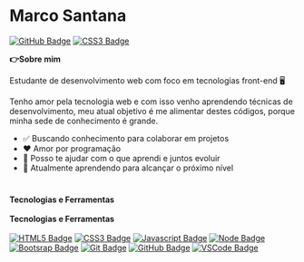 # Marco Santana


[![GitHub Badge](https://img.shields.io/badge/GitHub-20232A?style=for-the-badge&logo=github&logoColor=white&link=https://git-scm.com/)](https://github.com/300Marco)
[![CSS3 Badge](https://img.shields.io/badge/Linkedin-1572B6?style=for-the-badge&logo=Linkedin&logoColor=white)](https://www.linkedin.com/in/marco-jsantana/)

<p><strong>👉Sobre mim</strong></p>

<p>Estudante de desenvolvimento web com foco em tecnologias front-end 🖥️</p>

<p>Tenho amor pela tecnologia web e com isso venho aprendendo técnicas de desenvolvimento, meu atual objetivo é me alimentar destes códigos, porque minha sede de conhecimento é grande. </p>

<ul>
  <li>✅ Buscando conhecimento para colaborar em projetos</li>
  <li>❤️ Amor por programação</li>
  <li>🤝 Posso te ajudar com o que aprendi e juntos evoluir</li>
  <li>📙 Atualmente aprendendo para alcançar o próximo nível</li>
</ul>



#
<strong>Tecnologias e Ferramentas</strong><br><br>
<strong>Tecnologias e Ferramentas</strong><br><br>
[![HTML5 Badge](https://img.shields.io/badge/HTML5-E34F26?style=for-the-badge&logo=html5&logoColor=white&link=https://www.w3schools.com/html/)](https://www.w3schools.com/html/)
[![CSS3 Badge](https://img.shields.io/badge/CSS3-1572B6?style=for-the-badge&logo=css3&logoColor=white&link=https://www.w3schools.com/css/)](https://www.w3schools.com/css/)
[![Javascript Badge](https://img.shields.io/badge/JavaScript-F7DF1E?style=for-the-badge&logo=javascript&logoColor=black&link=https://www.javascript.com/)](https://www.w3schools.com/js/default.asp)
[![Node Badge](https://img.shields.io/badge/Node.js-43853D?style=for-the-badge&logo=node.js&logoColor=white&link=https://nodejs.org/en/)](https://nodejs.org/en/)
[![Bootsrap Badge](https://img.shields.io/badge/Bootstrap-563D7C?style=for-the-badge&logo=bootstrap&logoColor=white&link=https://getbootstrap.com/)](https://getbootstrap.com/)
[![Git Badge](https://img.shields.io/badge/Git-F05032?style=for-the-badge&logo=git&logoColor=white&link=https://git-scm.com/)](https://git-scm.com/)
[![GitHub Badge](https://img.shields.io/badge/GitHub-20232A?style=for-the-badge&logo=github&logoColor=white&link=https://git-scm.com/)](https://github.com/300Marco)
[![VSCode Badge](https://img.shields.io/badge/VSCode-1572B6?style=for-the-badge&logo=visual-studio-code&logoColor=ffffff)](https://code.visualstudio.com/)
